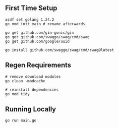 ## First Time Setup
```shell
asdf set golang 1.24.2
go mod init main # rename afterwards
```

```shell
go get github.com/gin-gonic/gin
go get github.com/swaggo/swag/cmd/swag
go get github.com/google/uuid
```

```shell
go install github.com/swaggo/swag/cmd/swag@latest
```

## Regen Requirements
```shell
# remove download modules
go clean -modcache

# reinstall dependencies
go mod tidy
```

## Running Locally
```shell
go run main.go
```